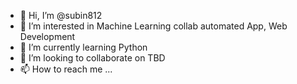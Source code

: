 - 👋 Hi, I’m @subin812
- 👀 I’m interested in Machine Learning collab automated App, Web Development
- 🌱 I’m currently learning Python
- 💞️ I’m looking to collaborate on TBD
- 📫 How to reach me ...

<!---
subin812/subin812 is a ✨ special ✨ repository because its `README.md` (this file) appears on your GitHub profile.
You can click the Preview link to take a look at your changes.
--->
